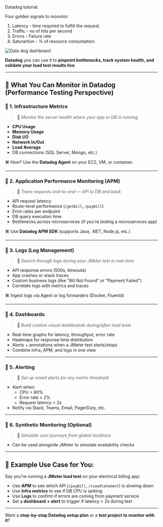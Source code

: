 Datadog tutorial:

Four golden signals to monotor:

1. Latency - time required to fulfill the request.
2. Traffic - no of hits per second
3. Errors - Failure rate
4. Saturartion - % of resource consumption.
   
![Data dog dashboard](https://github.com/user-attachments/assets/1fc5fe0d-771c-46e6-9ba6-1bdfed1c458c)

**Datadog** you can use it to **pinpoint bottlenecks, track system health, and validate your load test results live**.

---

## 🔭 What You Can Monitor in Datadog (Performance Testing Perspective)

### 🔹 1. **Infrastructure Metrics**
> 📍 *Monitor the server health where your app or DB is running*

- **CPU Usage**
- **Memory Usage**
- **Disk I/O**
- **Network In/Out**
- **Load Average**
- DB connections (SQL Server, Mongo, etc.)

🛠 How? Use the **Datadog Agent** on your EC2, VM, or container.

---

### 🔹 2. **Application Performance Monitoring (APM)**
> 📍 *Trace requests end-to-end — API to DB and back*

- API request latency
- Route-level performance (`/getBill`, `/payBill`)
- Error rates per endpoint
- DB query execution time
- Bottlenecks across microservices (if you're testing a microservices app)

🛠 Use **Datadog APM SDK** (supports Java, .NET, Node.js, etc.)

---

### 🔹 3. **Logs (Log Management)**
> 📍 *Search through logs during your JMeter test in real-time*

- API response errors (500s, timeouts)
- App crashes or stack traces
- Custom business logs (like "Bill Not Found" or "Payment Failed")
- Correlate logs with metrics and traces

🛠 Ingest logs via Agent or log forwarders (Docker, Fluentd)

---

### 🔹 4. **Dashboards**
> 📍 *Build custom visual dashboards during/after load tests*

- Real-time graphs for latency, throughput, error rate
- Heatmaps for response time distribution
- Alerts + annotations when a JMeter test starts/stops
- Combine infra, APM, and logs in one view

---

### 🔹 5. **Alerting**
> 📍 *Set up smart alerts for any metric threshold*

- Alert when:
  - CPU > 80%
  - Error rate > 2%
  - Request latency > 2s
- Notify via Slack, Teams, Email, PagerDuty, etc.

---

### 🔹 6. **Synthetic Monitoring (Optional)**
> 📍 *Simulate user journeys from global locations*
- Can be used alongside JMeter to simulate availability checks

---

## 🧪 Example Use Case for You:

Say you're running a **JMeter load test** on your electrical billing app:
- Use **APM** to see which API (`/payBill`, `/viewStatement`) is slowing down
- Use **Infra metrics** to see if DB CPU is spiking
- Use **Logs** to confirm if errors are coming from payment service
- Set a **dashboard + alert** to trigger if latency > 2s during test

---

Want a **step-by-step Datadog setup plan** or a **test project to monitor with it**?





